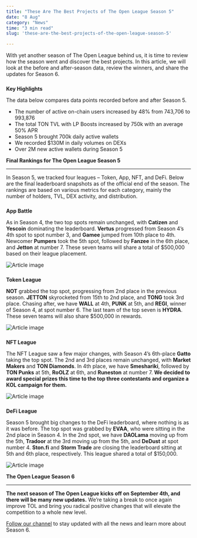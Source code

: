 ```yaml
---
title: "These Are The Best Projects of The Open League Season 5"
date: "8 Aug"
category: "News"
time: "3 min read"
slug: 'these-are-the-best-projects-of-the-open-league-season-5'

---
```



With yet another season of The Open League behind us, it is time to review how the season went and discover the best projects. In this article, we will look at the before and after-season data, review the winners, and share the updates for Season 6.

### 

**Key Highlights**

The data below compares data points recorded before and after Season 5.

*   The number of active on-chain users increased by 48% from 743,706 to 993,876
*   The total TON TVL with LP Boosts increased by 750k with an average 50% APR
*   Season 5 brought 700k daily active wallets
*   We recorded $130M in daily volumes on DEXs
*   Over 2M new active wallets during Season 5

**Final Rankings for The Open League Season 5**


---------------------------------------------------

In Season 5, we tracked four leagues – Token, App, NFT, and DeFi. Below are the final leaderboard snapshots as of the official end of the season. The rankings are based on various metrics for each category, mainly the number of holders, TVL, DEX activity, and distribution.

### 

**App Battle**

As in Season 4, the two top spots remain unchanged, with **Catizen** and **Yescoin** dominating the leaderboard. **Vertus** progressed from Season 4’s 4th spot to spot number 3, and **Gamee** jumped from 10th place to 4th. Newcomer **Pumpers** took the 5th spot, followed by **Fanzee** in the 6th place, and **Jetton** at number 7. These seven teams will share a total of $500,000 based on their league placement.

![Article image](https://storage.googleapis.com/ton-strapi/app_071cfe6e52/app_071cfe6e52.png)

### 

**Token League**

**NOT** grabbed the top spot, progressing from 2nd place in the previous season. **JETTON** skyrocketed from 15th to 2nd place, and **TONG** took 3rd place. Chasing after, we have **WALL** at 4th, **PUNK** at 5th, and **REGI**, winner of Season 4, at spot number 6. The last team of the top seven is **HYDRA**. These seven teams will also share $500,000 in rewards.

![Article image](https://storage.googleapis.com/ton-strapi/token_9b5d4352fa/token_9b5d4352fa.png)

### 

**NFT League**

The NFT League saw a few major changes, with Season 4’s 6th-place **Gatto** taking the top spot. The 2nd and 3rd places remain unchanged, with **Market Makers** and **TON Diamonds**. In 4th place, we have **Smeshariki**, followed by **TON Punks** at 5th, **RoOLZ** at 6th, and **Runeston** at number 7. **We decided to award special prizes this time to the top three contestants and organize a KOL campaign for them.**

![Article image](https://storage.googleapis.com/ton-strapi/nft_2_3c5c3d96df/nft_2_3c5c3d96df.png)

### 

**DeFi League**

Season 5 brought big changes to the DeFi leaderboard, where nothing is as it was before. The top spot was grabbed by **EVAA**, who were sitting in the 2nd place in Season 4. In the 2nd spot, we have **DAOLama** moving up from the 5th, **Tradoor** at the 3rd moving up from the 5th, and **DeDust** at spot number 4. **Ston.fi** and **Storm Trade** are closing the leaderboard sitting at 5th and 6th place, respectively. This league shared a total of $150,000.

![Article image](https://storage.googleapis.com/ton-strapi/defi_4_b8746bb5d6/defi_4_b8746bb5d6.png)

**The Open League Season 6**


--------------------------------

**The next season of The Open League kicks off on September 4th, and there will be many new updates.** We’re taking a break to once again improve TOL and bring you radical positive changes that will elevate the competition to a whole new level.

[Follow our channel](https://t.me/league) to stay updated with all the news and learn more about Season 6.

